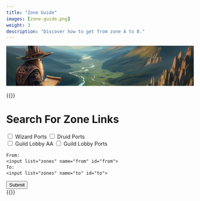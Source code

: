 ```yaml
---
title: "Zone Guide"
images: [zone-guide.png]
weight: 3
description: "Discover how to get from zone A to B."
---
```


![Zone Guide](zone-guide.png)

{{<rawhtml>}}
<div class="container">
  <form action="" id="searchForm">
    <h1>Search For Zone Links</h1>
    <input type="checkbox" id="areWizardPortsEnabled" name="areWizardPortsEnabled">
    <label for="areWizardPortsEnabled">Wizard Ports</label>
    <input type="checkbox" id="areDruidPortsEnabled" name="areDruidPortsEnabled">
    <label for="areDruidPortsEnabled">Druid Ports</label>
    <br>
    <input type="checkbox" id="isGuildLobbyAAEnabled" name="isGuildLobbyAAEnabled">
    <label for="isGuildLobbyAAEnabled">Guild Lobby AA</label>
    <input type="checkbox" id="areGuildLobbyPortsEnabled" name="areGuildLobbyPortsEnabled">
    <label for="areGuildLobbyPortsEnabled">Guild Lobby Ports</label>
    <br>

    From:
    <input list="zones" name="from" id="from">
    To:
    <input list="zones" name="to" id="to">
  <datalist id="zones">
  </datalist>
    <button type="submit">Submit</button>
  </form>
    <div id="results"></div>
</div>
<script src="zone-guide.js"></script>
{{</rawhtml>}}



